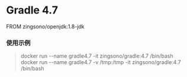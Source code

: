 # Gradle 4.7

FROM zingsono/openjdk:1.8-jdk

### 使用示例

> docker run --name gradle4.7 -it zingsono/gradle:4.7 /bin/bash  
> docker run --name gradle4.7 -v /tmp:/tmp -it zingsono/gradle:4.7 /bin/bash  



